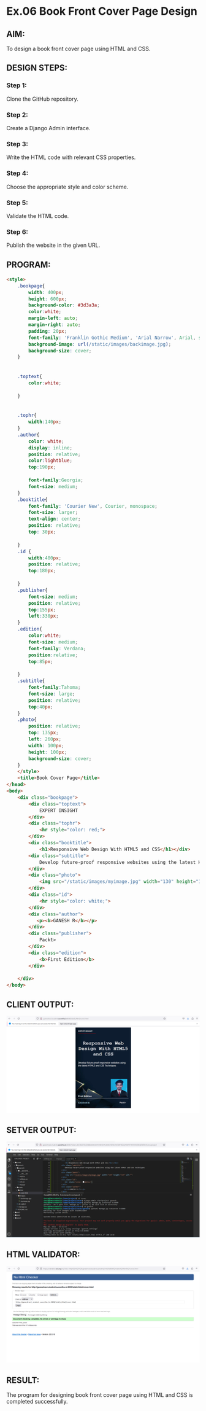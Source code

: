 # Ex.06 Book Front Cover Page Design
## AIM:
To design a book front cover page using HTML and CSS.

## DESIGN STEPS:

### Step 1:
Clone the GitHub repository.

### Step 2:
Create a Django Admin interface.

### Step 3:
Write the HTML code with relevant CSS properties.

### Step 4:
Choose the appropriate style and color scheme.

### Step 5:
Validate the HTML code.

### Step 6:
Publish the website in the given URL.

## PROGRAM:
```html
<style>
    .bookpage{
        width: 400px;
        height: 600px;
        background-color: #3d3a3a;
        color:white;
        margin-left: auto;
        margin-right: auto;
        padding: 20px;
        font-family: 'Franklin Gothic Medium', 'Arial Narrow', Arial, sans-serif;
        background-image: url(/static/images/backimage.jpg);
        background-size: cover;
    }
        

    .toptext{
        color:white;

    }

    
    .tophr{
        width:140px;
    }
    .author{
        color: white;
        display: inline;
        position: relative;
        color:lightblue;
        top:190px;
        
        font-family:Georgia;
        font-size: medium;
    }
    .booktitle{
        font-family: 'Courier New', Courier, monospace;
        font-size: larger;
        text-align: center;
        position: relative;
        top: 30px;
    
    }
    .id {
        width:400px;
        position: relative;
        top:180px;
        
    }
    .publisher{
        font-size: medium;
        position: relative;
        top:155px;
        left:330px;
    }
    .edition{
        color:white;
        font-size: medium;
        font-family: Verdana;
        position:relative;
        top:85px;

    }
    .subtitle{
        font-family:Tahoma;
        font-size: large;
        position: relative;
        top:40px;
    }
    .photo{
        position: relative;
        top: 135px;
        left: 260px;
        width: 100px;
        height: 100px;
        background-size: cover;
    }
    </style>
    <title>Book Cover Page</title>
</head>
<body>
    <div class="bookpage">
        <div class="toptext">
            EXPERT INSIGHT
        </div>
        <div class="tophr">
            <hr style="color: red;">
        </div>
        <div class="booktitle">
            <h1>Responsive Web Design With HTML5 and CSS</h1></div>
        <div class="subtitle">
            Develop future-proof responsive websites using the latest HTML5 and CSS Techniques
        </div>
        <div class="photo">
            <img src="/static/images/myimage.jpg" width="130" height="145" alt="">
        </div>
        <div class="id">
            <hr style="color: white;">
        </div>
        <div class="author">
           <p><b>GANESH R</b></p>
        </div>
        <div class="publisher">
            Packt>
        </div>
        <div class="edition">
            <b>First Edition</b>
        </div>
        
    </div>
</body>
```
## CLIENT OUTPUT:
![OUTPUT](./BC1.png)
## SETVER OUTPUT:
![OUTPUT](./BC2.png)
## HTML VALIDATOR:
![OUTPUT](./BC3.png)

## RESULT:
The program for designing book front cover page using HTML and CSS is completed successfully.
